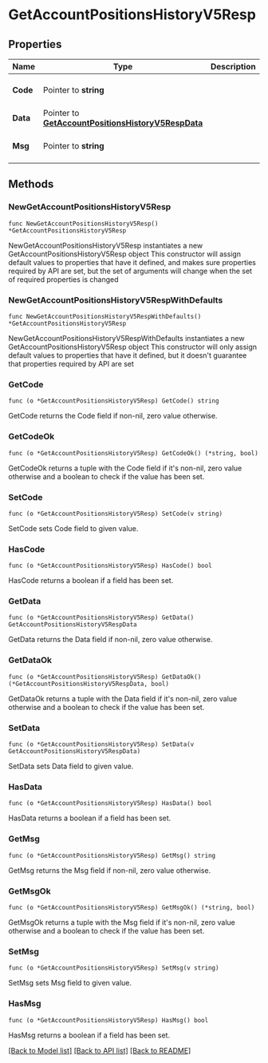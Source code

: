 # GetAccountPositionsHistoryV5Resp

## Properties

Name | Type | Description | Notes
------------ | ------------- | ------------- | -------------
**Code** | Pointer to **string** |  | [optional] [default to ""]
**Data** | Pointer to [**GetAccountPositionsHistoryV5RespData**](GetAccountPositionsHistoryV5RespData.md) |  | [optional] 
**Msg** | Pointer to **string** |  | [optional] [default to ""]

## Methods

### NewGetAccountPositionsHistoryV5Resp

`func NewGetAccountPositionsHistoryV5Resp() *GetAccountPositionsHistoryV5Resp`

NewGetAccountPositionsHistoryV5Resp instantiates a new GetAccountPositionsHistoryV5Resp object
This constructor will assign default values to properties that have it defined,
and makes sure properties required by API are set, but the set of arguments
will change when the set of required properties is changed

### NewGetAccountPositionsHistoryV5RespWithDefaults

`func NewGetAccountPositionsHistoryV5RespWithDefaults() *GetAccountPositionsHistoryV5Resp`

NewGetAccountPositionsHistoryV5RespWithDefaults instantiates a new GetAccountPositionsHistoryV5Resp object
This constructor will only assign default values to properties that have it defined,
but it doesn't guarantee that properties required by API are set

### GetCode

`func (o *GetAccountPositionsHistoryV5Resp) GetCode() string`

GetCode returns the Code field if non-nil, zero value otherwise.

### GetCodeOk

`func (o *GetAccountPositionsHistoryV5Resp) GetCodeOk() (*string, bool)`

GetCodeOk returns a tuple with the Code field if it's non-nil, zero value otherwise
and a boolean to check if the value has been set.

### SetCode

`func (o *GetAccountPositionsHistoryV5Resp) SetCode(v string)`

SetCode sets Code field to given value.

### HasCode

`func (o *GetAccountPositionsHistoryV5Resp) HasCode() bool`

HasCode returns a boolean if a field has been set.

### GetData

`func (o *GetAccountPositionsHistoryV5Resp) GetData() GetAccountPositionsHistoryV5RespData`

GetData returns the Data field if non-nil, zero value otherwise.

### GetDataOk

`func (o *GetAccountPositionsHistoryV5Resp) GetDataOk() (*GetAccountPositionsHistoryV5RespData, bool)`

GetDataOk returns a tuple with the Data field if it's non-nil, zero value otherwise
and a boolean to check if the value has been set.

### SetData

`func (o *GetAccountPositionsHistoryV5Resp) SetData(v GetAccountPositionsHistoryV5RespData)`

SetData sets Data field to given value.

### HasData

`func (o *GetAccountPositionsHistoryV5Resp) HasData() bool`

HasData returns a boolean if a field has been set.

### GetMsg

`func (o *GetAccountPositionsHistoryV5Resp) GetMsg() string`

GetMsg returns the Msg field if non-nil, zero value otherwise.

### GetMsgOk

`func (o *GetAccountPositionsHistoryV5Resp) GetMsgOk() (*string, bool)`

GetMsgOk returns a tuple with the Msg field if it's non-nil, zero value otherwise
and a boolean to check if the value has been set.

### SetMsg

`func (o *GetAccountPositionsHistoryV5Resp) SetMsg(v string)`

SetMsg sets Msg field to given value.

### HasMsg

`func (o *GetAccountPositionsHistoryV5Resp) HasMsg() bool`

HasMsg returns a boolean if a field has been set.


[[Back to Model list]](../README.md#documentation-for-models) [[Back to API list]](../README.md#documentation-for-api-endpoints) [[Back to README]](../README.md)



